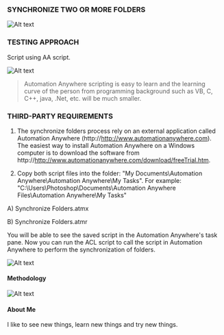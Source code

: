 ### SYNCHRONIZE TWO OR MORE FOLDERS ###

![Alt text](http://173.0.133.251/images/GitHub/synch.gif "Synchronize Folders")



### TESTING APPROACH ###


Script using AA script.

![Alt text](http://173.0.133.251/images/GitHub/SynchronizeFoldersScript.jpg "AA Synchronize Folders script")

<blockquote>Automation Anywhere scripting is easy to learn and the learning curve of the person from programming background such as VB, C, C++, java, .Net, etc. will be much smaller.</blockquote>


### THIRD-PARTY REQUIREMENTS ###

1.  The synchronize folders process rely on an external application called Automation Anywhere (http://http://www.automationanywhere.com).  The easiest way to install Automation Anywhere on a Windows computer is to download the software from http://http://www.automationanywhere.com/download/freeTrial.htm.

2.  Copy both script files into the folder: "My Documents\Automation Anywhere\Automation Anywhere\My Tasks".  For example: "C:\Users\Photoshop\Documents\Automation Anywhere Files\Automation Anywhere\My Tasks"

A)  Synchronize Folders.atmx
 
B)  Synchronize Folders.atmr

You will be able to see the saved script in the Automation Anywhere's task pane.  Now you can run the ACL script to call the script in Automation Anywhere to perform the synchronization of folders.

![Alt text](http://173.0.133.251/images/GitHub/SynchronizeFoldersTask.jpg "Saved task")



#### Methodology ####

![Alt text](http://173.0.133.251/images/GitHub/use-methodology.gif "How I Work")


#### About Me ####

I like to see new things, learn new things and try new things.
